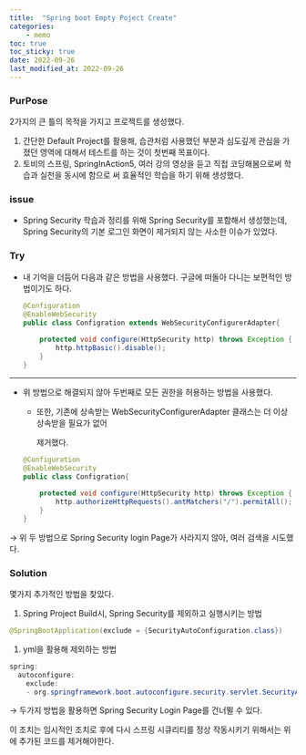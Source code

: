 ```yaml
---
title:  "Spring boot Empty Poject Create" 
categories:
    - memo
toc: true
toc_sticky: true
date: 2022-09-26
last_modified_at: 2022-09-26
--- 
```


### PurPose

2가지의 큰 틀의 목적을 가지고 프로젝트를 생성했다.

1. 간단한 Default Project를 활용해, 습관처럼 사용했던 부분과 심도깊게 관심을 가졌던 영역에 대해서 테스트를 하는 것이 첫번째 목표이다.
2. 토비의 스프링, SpringInAction5, 여러 강의 영상을 듣고 직접 코딩해봄으로써 학습과 실천을 동시에 함으로 써 효율적인 학습을 하기 위해 생성했다.

### issue

- Spring Security 학습과 정리를 위해 Spring Security를 포함해서 생성했는데, Spring Security의 기본 로그인 화면이 제거되지 않는 사소한 이슈가 있었다.

### Try

- 내 기억을 더듬어 다음과 같은 방법을 사용했다. 구글에 떠돌아 다니는 보편적인 방법이기도 하다.
    
    ```java
    @Configuration
    @EnableWebSecurity
    public class Configration extends WebSecurityConfigurerAdapter{
    	
    	protected void configure(HttpSecurity http) throws Exception {
    		http.httpBasic().disable();
    	}
    }
    ```
    

---

- 위 방법으로 해결되지 않아 두번째로 모든 권한을 허용하는 방법을 사용했다.
    - 또한, 기존에 상속받는 WebSecurityConfigurerAdapter 클래스는 더 이상 상속받을 필요가 없어
        
        제거했다.
        
    
    ```java
    @Configuration
    @EnableWebSecurity
    public class Configration{
    	
    	protected void configure(HttpSecurity http) throws Exception {
    		http.authorizeHttpRequests().antMatchers("/").permitAll();
    	}
    }
    ```
    

→ 위 두 방법으로 Spring Security login Page가 사라지지 않아, 여러 검색을 시도했다.

### Solution

몇가지 추가적인 방법을 찾았다.

1. Spring Project Build시, Spring Security를 제외하고 실행시키는 방법

```java
@SpringBootApplication(exclude = {SecurityAutoConfiguration.class})
```

1. yml을 활용해 제외하는 방법

```java
spring:
  autoconfigure:
    exclude:
    - org.springframework.boot.autoconfigure.security.servlet.SecurityAutoConfiguration
```

→ 두가지 방법을 활용하면 Spring Security Login Page를 건너뛸 수 있다.

이 조치는 임시적인 조치로 후에 다시 스프링 시큐리티를 정상 작동시키기 위해서는 위에 추가된 코드를 제거해야한다.